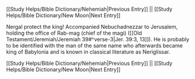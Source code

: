 [[Study Helps/Bible Dictionary/Nehemiah|Previous Entry]]  ||  [[Study Helps/Bible Dictionary/New Moon|Next Entry]]

 Nergal protect the king! Accompanied Nebuchadnezzar to Jerusalem, holding the office of Rab-mag (chief of the magi) ([[Old Testament/Jeremiah/Jeremiah 39#^verse-3|Jer. 39:3, 13]]). He is probably to be identified with the man of the same name who afterwards became king of Babylonia and is known in classical literature as Neriglissar.

[[Study Helps/Bible Dictionary/Nehemiah|Previous Entry]]  ||  [[Study Helps/Bible Dictionary/New Moon|Next Entry]]